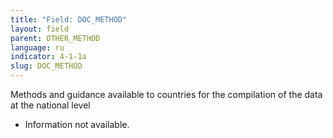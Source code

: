 ```yaml
---
title: "Field: DOC_METHOD"
layout: field
parent: OTHER_METHOD
language: ru
indicator: 4-1-1a
slug: DOC_METHOD
---
```

Methods and guidance available to countries for the compilation of the data at the national level
* Information not available.
